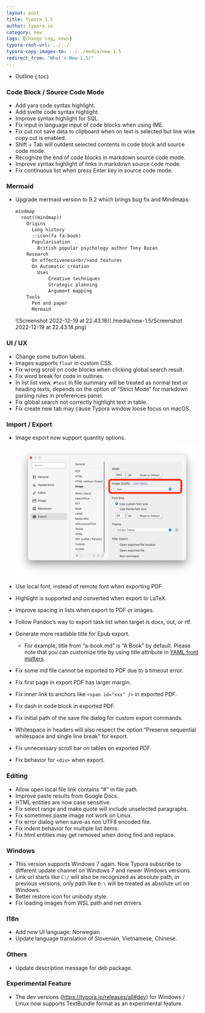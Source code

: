 ```yaml
---
layout: post
title: Typora 1.5
author: typora.io
category: new
tags: [change log, news]
typora-root-url: ../../
typora-copy-images-to: ../../media/new-1.5
redirect_from: "What's-New-1.5/"
---
```


* Outline
{:toc}
### Code Block / Source Code Mode

- Add yara code syntax highlight.
- Add svelte code syntax highlight.
- Improve syntax highlight for SQL.
- Fix input in language input of code blocks when using IME.
- Fix cut not save data to clipboard when on text is selected but line wise copy cut is enabled.
- Shift + Tab will outdent selected contents in code block and source code mode.
- Recognize the end of code blocks in markdown source code mode.
- Improve syntax highlight of links in markdown source code mode.
- Fix continuous list when press Enter key in source code mode.

### Mermaid

- Upgrade mermaid version to 9.2 which brings bug fix and Mindmaps:

  ```mermaid
  mindmap
    root((mindmap))
      Origins
        Long history
        ::icon(fa fa-book)
        Popularisation
          British popular psychology author Tony Buzan
      Research
        On effectiveness<br/>and features
        On Automatic creation
          Uses
              Creative techniques
              Strategic planning
              Argument mapping
      Tools
        Pen and paper
        Mermaid
  ```

  ![Screenshot 2022-12-19 at 22.43.18](./media/new-1.5/Screenshot 2022-12-19 at 22.43.18.png)

### UI / UX

- Change some button labels.
- Images supports `float` in custom CSS.
- Fix wrong scroll on code blocks when clicking global search result.
- Fix word break for code in outlines.
- In list list view, `#test` in file summary will be treated as normal text or heading texts, depends on the option of “Strict Mode” for markdown parsing rules in preferences panel.
- Fix global search not correctly highlight text in table.
- Fix create new tab may cause Typora window loose focus on macOS.

### Import / Export

- Image export now support quantity options.

  <img src="./media/new-1.5/Screenshot 2022-12-21 at 10.52.11.png" alt="Screenshot 2022-12-21 at 10.52.11" style="zoom:50%;" />

- Use local font, instead of remote font when exporting PDF.

- Highlight is supported and converted when export to LaTeX.

- Improve spacing in lists when export to PDF or images.

- Follow Pandoc’s way to export task list when target is docx, out, or rtf.

- Generate more readable title for Epub export. 
  - For example, title from “a-book.md” is “A Book” by default. Please note that you can customize title by using title attribute in [YAML front matters](/YAML/).

- Fix some md file cannot be exported to PDF due to a timeout error.

- Fix first page in export PDF has larger margin.

- Fix inner link to anchors like `<span id="xxx" />` in exported PDF.

- Fix dash in code block in exported PDF.

- Fix initial path of the save file dialog for custom export commands.

- Whitespace in headers will also respect the option “Preserve sequential whitespace and single line break” for export.

- Fix unnecessary scroll bar on tables on exported PDF.

- Fix behavior for `<div>` when export.

### Editing

- Allow open local file link contains “#” in file path.
- Improve paste results from Google Docs.
- HTML entities are now case sensitive.
- Fix select range and make quote will include unselected paragraphs.
- Fix sometimes paste image not work on Linux.
- Fix error dialog when save-as non UTF8 encoded file.
- Fix indent behavior for multiple list items.
- Fix html entities may get removed when doing find and replace.

### Windows

- This version supports Windows 7 again. Now Typora subscribe to different update channel on Windows 7 and newer Windows versions.
- Link url starts like `C:/` will also be recognized as absolute path, in previous versions, only path like `D:\` will be treated as absolute url on Windows.
- Better restore icon for unibody style.
- Fix loading images from WSL path and net drivers.

### I18n

- Add new UI language: Norwegian
- Update language translation of Slovenian, Vietnamese, Chinese.

### Others

- Update description message for deb package.

### Experimental Feature

- The dev versions (https://typora.io/releases/all#dev) for Windows / Linux now supports TextBundle format as an experimental feature.

